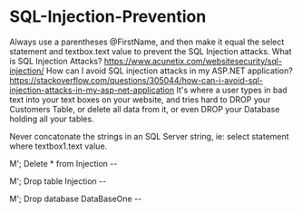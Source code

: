 # SQL-Injection-Prevention

Always use a parentheses @FirstName, and then make it equal the select statement and textbox.text value to prevent the 
SQL Injection attacks. 
What is SQL Injection Attacks?
https://www.acunetix.com/websitesecurity/sql-injection/
How can I avoid SQL injection attacks in my ASP.NET application?
https://stackoverflow.com/questions/305044/how-can-i-avoid-sql-injection-attacks-in-my-asp-net-application
It's where a user types in bad text into your text boxes on your website, and tries hard to DROP your Customers Table, or delete all data from it, or even DROP your Database holding all your tables.

Never concatonate the strings in an SQL Server string, ie: select statement where textbox1.text value. 

M'; Delete * from Injection --


M'; Drop table Injection --


M'; Drop database DataBaseOne --
